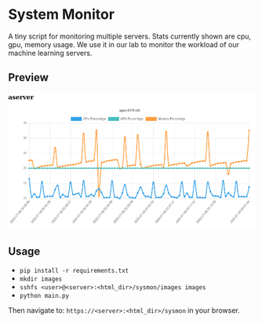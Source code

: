 # System Monitor

A tiny script for monitoring multiple servers. Stats currently shown are cpu, gpu, memory usage.
We use it in our lab to monitor the workload of our machine learning servers.

## Preview

![Sysmon preview](img/preview.png)

## Usage

* `pip install -r requirements.txt`
* `mkdir images`
* `sshfs <user>@<server>:<html_dir>/sysmon/images images`
* `python main.py`

Then navigate to: `https://<server>:<html_dir>/sysmon` in your browser.

